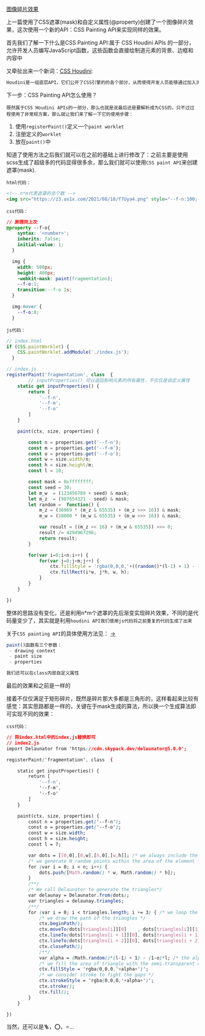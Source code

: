 [图像碎片效果](https://css-tricks.com/exploring-the-css-paint-api-image-fragmentation-effect/)  

上一篇使用了CSS遮罩(mask)和自定义属性(@property)创建了一个图像碎片效果，这次使用一个新的API：CSS Painting API来实现同样的效果。

首先我们了解一下什么是CSS Painting API:属于 CSS Houdini APIs 的一部分，允许开发人员编写JavaScript函数，这些函数会直接绘制道元素的背景、边框和内容中

又牵扯出来一个新词：[CSS Houdini](https://developer.mozilla.org/zh-CN/docs/Web/Guide/Houdini):

```html
Houdini是一组底层API，它们公开了CSS引擎的的各个部分，从而使得开发人员能够通过加入浏览器渲染引擎的样式和布局过程来扩展CSS。通俗地讲就是之前都是浏览器直接一整套流程直接渲染成页面展示出来，现在浏览器提供了一组API，使得在适当的时机开发人员可以直接访问CSS对象模型(CSSOM),开发人员可以编写浏览器解析为CSS的代码从而创建新的CSS功能，而不用等待浏览器本身厂家的实现...大致先理解到这里吧，跑远了，回归正题。
```

下一步：CSS Painting API怎么使用？

`既然属于CSS Houdini APIs的一部分，那么也就是说最后还是要解析成为CSS的，只不过过程使用了非常规方案，那么就让我们来了解一下它的使用步骤：`

1. 使用`registerPaint()`定义一个`paint worklet`
2. 注册定义的`worklet`
3. 放在`paint()`中

知道了使用方法之后我们就可以在之前的基础上进行修改了：之前主要是使用scss生成了超级多的代码显得很多余，那么我们就可以使用`CSS paint API`来创建遮罩(mask).

`html代码：`

```html
<!-- n*m代表遮罩的总个数 -->
<img src="https://z3.ax1x.com/2021/08/18/f7Uya4.png" style="--f-n:100;--f-m:100;">
```

`css代码：`

```css
// 原理同上次
@property --f-o{
    syntax: '<number>';
    inherits: false;
    initial-value: 1;
  }

  img {
    width: 500px;
    height: 400px;
    -webkit-mask: paint(fragmentation);
    --f-o:1;
    transition:--f-o 1s;
  }

  img:hover {
    --f-o:0;
  }
```

`js代码：`

```js
// index.html
if (CSS.paintWorklet) {
    CSS.paintWorklet.addModule('./index.js');
  }

// index.js
registerPaint('fragmentation', class  {
		// inputProperties() 可以返回影响元素的所有属性，不仅仅是自定义属性
    static get inputProperties() {
        return [
            '--f-n',
            '--f-m',
            '--f-o'
        ]
    }

    paint(ctx, size, properties) {

        const n = properties.get('--f-n');
        const m = properties.get('--f-m');
        const o = properties.get('--f-o');
        const w = size.width/n;
        const h = size.height/m;
        const l = 10;

        const mask = 0xffffffff;
        const seed = 30;
        let m_w  = (123456789 + seed) & mask;
        let m_z  = (987654321 - seed) & mask;
        let random =  function() {
            m_z = (36969 * (m_z & 65535) + (m_z >>> 16)) & mask;
            m_w = (18000 * (m_w & 65535) + (m_w >>> 16)) & mask;

            var result = ((m_z << 16) + (m_w & 65535)) >>> 0;
            result /= 4294967296;
            return result;
        }

        for(var i=0;i<n;i++) {
            for(var j=0;j<m;j++) {
                ctx.fillStyle = 'rgba(0,0,0,'+((random()*(l-1) + 1) - (1-o)*l)+')';
                ctx.fillRect(i*w, j*h, w, h);
            }
        }
    }

})

```

整体的思路没有变化，还是利用n*m个遮罩的先后渐变实现碎片效果，不同的是代码量变少了，其实就是利用`houdini API我们使用js代码将之前重复的代码生成了出来`

关于`CSS painting API`的具体使用方法见： [->](https://developer.mozilla.org/en-US/docs/Web/API/CSS_Painting_API/Guide)

```js
paint()函数有三个参数：
 - drawing context
 - paint size
 - properties

我们还可以在class内部自定义属性
```

最后的效果和之前是一样的

接着不仅仅满足于矩形碎片，既然是碎片那大多都是三角形的，这样看起来比较有感觉：其实思路都是一样的，关键在于mask生成的算法，所以换一个生成算法即可实现不同的效果：

`css代码：`

```css
// 将index.html中的index.js替换即可
// index2.js
import Delaunator from 'https://cdn.skypack.dev/delaunator@5.0.0';

registerPaint('fragmentation', class  {

    static get inputProperties() {
        return [
            '--f-n',
            '--f-m',
            '--f-o'
        ]
    }

    paint(ctx, size, properties) {
        const n = properties.get('--f-n');
        const o = properties.get('--f-o');
        const w = size.width;
        const h = size.height;
        const l = 7;

        var dots = [[0,0],[0,w],[h,0],[w,h]]; /* we always include the corners */
        /* we generate N random points within the area of the element */
        for (var i = 0; i < n; i++) {
            dots.push([Math.random() * w, Math.random() * h]);
        }
        /**/
        /* We call Delaunator to generate the triangles*/
        var delaunay = Delaunator.from(dots);
        var triangles = delaunay.triangles;
        /**/
        for (var i = 0; i < triangles.length; i += 3) { /* we loop the triangles points */
            /* we draw the path of the triangles */
            ctx.beginPath();
            ctx.moveTo(dots[triangles[i]][0]    , dots[triangles[i]][1]);
            ctx.lineTo(dots[triangles[i + 1]][0], dots[triangles[i + 1]][1]);
            ctx.lineTo(dots[triangles[i + 2]][0], dots[triangles[i + 2]][1]);
            ctx.closePath();
            /**/
            var alpha = (Math.random()*(l-1) + 1) - (1-o)*l; /* the alpha value */
            /* we fill the area of triangle with the semi-transparent color */
            ctx.fillStyle = 'rgba(0,0,0,'+alpha+')';
            /* we consider stroke to fight the gaps */
            ctx.strokeStyle = 'rgba(0,0,0,'+alpha+')';
            ctx.stroke();
            ctx.fill();
        }
    }

})
```

当然，还可以是🪜，⭕️，⭐️...
